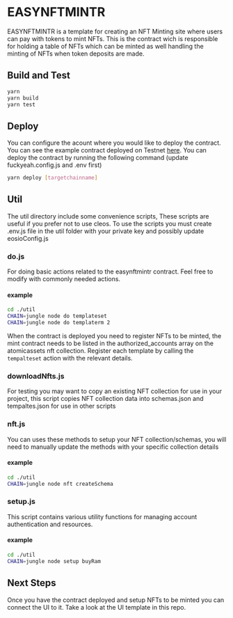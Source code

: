 # EASYNFTMINTR
EASYNFTMINTR is a template for creating an NFT Minting site where users can pay with tokens to mint NFTs. This is the contract wich is responsible for holding a table of NFTs which can be minted as well handling the minting of NFTs when token deposits are made.

## Build and Test
```bash
yarn
yarn build
yarn test
```

## Deploy
You can configure the acount where you would like to deploy the contract. You can see the example contract deployed on Testnet [here](https://jungle4.cryptolions.io/v2/explore/account/easynftmintr). You can deploy the contract by running the following command (update fuckyeah.config.js and .env first)
```bash
yarn deploy [targetchainname]
```

## Util
The util directory include some convenience scripts, These scripts are useful if you prefer not to use cleos. To use the scripts you must create .env.js file in the util folder with your private key and possibly update eosioConfig.js

### do.js
For doing basic actions related to the easynftmintr contract. Feel free to modify with commonly needed actions.
#### example
```bash
cd ./util
CHAIN=jungle node do templateset
CHAIN=jungle node do templaterm 2
```
When the contract is deployed you need to register NFTs to be minted, the mint contract needs to be listed in the authorized_accounts array on the atomicassets nft collection. Register each template by calling the `tempalteset` action with the relevant details.

### downloadNfts.js
For testing you may want to copy an existing NFT collection for use in your project, this script copies NFT collection data into schemas.json and tempaltes.json for use in other scripts

### nft.js
You can uses these methods to setup your NFT collection/schemas, you will need to manually update the methods with your specific collection details
#### example
```bash
cd ./util
CHAIN=jungle node nft createSchema
```

### setup.js
This script contains various utility functions for managing account authentication and resources.
#### example
```bash
cd ./util
CHAIN=jungle node setup buyRam
```

## Next Steps
Once you have the contract deployed and setup NFTs to be minted you can connect the UI to it. Take a look at the UI template in this repo.

